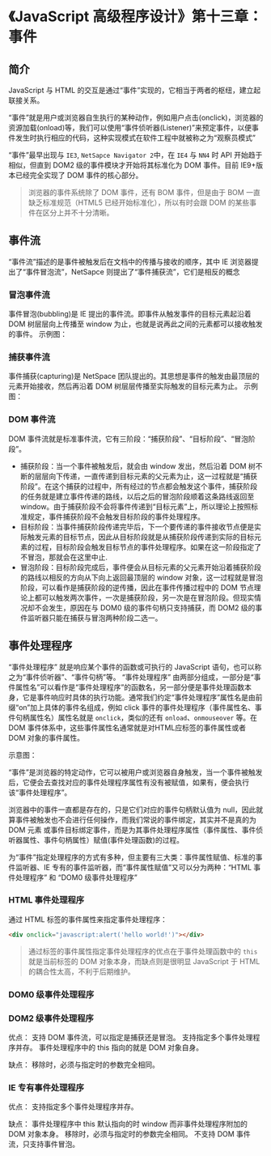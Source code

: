# 《JavaScript 高级程序设计》第十三章：事件

## 简介

JavaScript 与 HTML 的交互是通过“事件”实现的，它相当于两者的枢纽，建立起联接关系。

“事件”就是用户或浏览器自生执行的某种动作，例如用户点击(onclick)，浏览器的资源加载(onload)等，我们可以使用“事件侦听器(Listener)”来预定事件，以便事件发生时执行相应的代码，这种实现模式在软件工程中就被称之为“观察员模式”

“事件”最早出现与 `IE3`, `NetSapce Navigator 2`中，在 `IE4` 与 `NN4` 时 API 开始趋于相似，但直到 DOM2 级的事件模块才开始将其标准化为 DOM 事件。目前 IE9+版本已经完全实现了 DOM 事件的核心部分。

> 浏览器的事件系统除了 DOM 事件，还有 BOM 事件，但是由于 BOM 一直缺乏标准规范（HTML5 已经开始标准化），所以有时会跟 DOM 的某些事件在区分上并不十分清晰。

## 事件流

“事件流”描述的是事件被触发后在文档中的传播与接收的顺序，其中 IE 浏览器提出了“事件冒泡流”，NetSapce 则提出了“事件捕获流”，它们是相反的概念

### 冒泡事件流

事件冒泡(bubbling)是 IE 提出的事件流。即事件从触发事件的目标元素起沿着 DOM 树层层向上传播至 window 为止，也就是说再此之间的元素都可以接收触发的事件。
示例图：

### 捕获事件流

事件捕获(capturing)是 NetSpace 团队提出的。其思想是事件的触发由最顶层的元素开始接收，然后再沿着 DOM 树层层传播至实际触发的目标元素为止。
示例图：

### DOM 事件流

DOM 事件流就是标准事件流，它有三阶段：“捕获阶段”、“目标阶段”、“冒泡阶段”。

- 捕获阶段：当一个事件被触发后，就会由 window 发出，然后沿着 DOM 树不断的层层向下传递，一直传递到目标元素的父元素为止，这一过程就是“捕获阶段”。在这个捕获的过程中，所有经过的节点都会触发这个事件，捕获阶段的任务就是建立事件传递的路线，以后之后的冒泡阶段顺着这条路线返回至 window。由于捕获阶段不会将事件传递到“目标元素”上，所以理论上按照标准规定，事件捕获阶段不会触发目标阶段的事件处理程序。
- 目标阶段：当事件捕获阶段传递完毕后，下一个要传递的事件接收节点便是实际触发元素的目标节点，因此从目标阶段就是从捕获阶段传递到实际的目标元素的过程，目标阶段会触发目标节点的事件处理程序。如果在这一阶段指定了不冒泡，那就会在这里中止.
- 冒泡阶段：目标阶段完成后，事件便会从目标元素的父元素开始沿着捕获阶段的路线以相反的方向从下向上返回最顶层的 window 对象，这一过程就是冒泡阶段，可以看作是捕获阶段的逆传播，因此在事件传播过程中的 DOM 节点理论上都可以触发两次事件，一次是捕获阶段，另一次是在冒泡阶段。但现实情况却不会发生，原因在与 DOM0 级的事件句柄只支持捕获，而 DOM2 级的事件监听器只能在捕获与冒泡两种阶段二选一。

## 事件处理程序

“事件处理程序” 就是响应某个事件的函数或可执行的 JavaScript 语句，也可以称之为“事件侦听器”、“事件句柄”等。
“事件处理程序” 由两部分组成，一部分是“事件属性名”可以看作是“事件处理程序”的函数名，另一部分便是事件处理函数本身，它是事件响应时具体的执行功能。通常我们约定“事件处理程序”属性名是由前缀“on”加上具体的事件名组成，例如 click 事件的事件处理程序（事件属性名、事件句柄属性名）属性名就是 `onclick`，类似的还有 `onload`、`onmouseover` 等。在 DOM 事件体系中，这些事件属性名通常就是对HTML应标签的事件属性或者 DOM 对象的事件属性。

示意图：

“事件”是浏览器的特定动作，它可以被用户或浏览器自身触发，当一个事件被触发后，它便会去查找对应的事件处理程序属性有没有被赋值，如果有，便会执行该“事件处理程序”。

浏览器中的事件一直都是存在的，只是它们对应的事件句柄默认值为 null，因此就算事件被触发也不会进行任何操作，而我们常说的事件绑定，其实并不是真的为 DOM 元素 或事件目标绑定事件，而是为其事件处理程序属性（事件属性、事件侦听器属性、事件句柄属性）赋值(事件处理函数)的过程。

为“事件”指定处理程序的方式有多种，但主要有三大类：事件属性赋值、标准的事件监听器、IE 专有的事件监听器，而“事件属性赋值”又可以分为两种：“HTML 事件处理程序” 和 “DOM0 级事件处理程序”

### HTML 事件处理程序

通过 HTML 标签的事件属性来指定事件处理程序：

```html
<div onclick="javascript:alert('hello world!')"></div>
```

> 通过标签的事件属性指定事件处理程序的优点在于事件处理函数中的 `this` 就是当前标签的 DOM 对象本身，而缺点则是很明显 JavaScript 于 HTML 的耦合性太高，不利于后期维护。

### DOM0 级事件处理程序

### DOM2 级事件处理程序

优点：
支持 DOM 事件流，可以指定是捕获还是冒泡。
支持指定多个事件处理程序并存。
事件处理程序中的 this 指向的就是 DOM 对象自身。

缺点：
移除时，必须与指定时的参数完全相同。

### IE 专有事件处理程序

优点：
支持指定多个事件处理程序并存。

缺点：
事件处理程序中 this 默认指向的时 window 而非事件处理程序附加的 DOM 对象本身。
移除时，必须与指定时的参数完全相同。
不支持 DOM 事件流，只支持事件冒泡。
